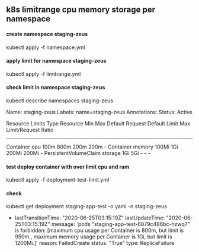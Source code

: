 ## k8s limitrange cpu memory storage per namespace



#### create namespace staging-zeus

kubectl apply -f namespace.yml

#### apply limit for namespace staging-zeus
kubectl apply -f limitrange.yml


#### check limit in namespace staging-zeus
kubectl describe namespaces staging-zeus

Name:         staging-zeus
Labels:       name=staging-zeus
Annotations:  Status:  Active

Resource Limits
 Type                   Resource  Min    Max   Default Request  Default Limit  Max Limit/Request Ratio
 ----                   --------  ---    ---   ---------------  -------------  -----------------------
 Container              cpu       100m   800m  200m             200m           -
 Container              memory    100Mi  1Gi   200Mi            200Mi          -
 PersistentVolumeClaim  storage   1Gi    5Gi   -                -              -



#### test deploy container with over limit cpu and ram

 kubectl apply -f deployment-test-limit.yml


#### check 
kubectl get deployment staging-app-test -o yaml -n staging-zeus

 - lastTransitionTime: "2020-06-25T03:15:19Z"
    lastUpdateTime: "2020-06-25T03:15:19Z"
    message: 'pods "staging-app-test-6879c486bc-hzwq7" is forbidden: [maximum cpu
      usage per Container is 800m, but limit is 950m., maximum memory usage per Container
      is 1Gi, but limit is 1200Mi.]'
    reason: FailedCreate
    status: "True"
    type: ReplicaFailure

